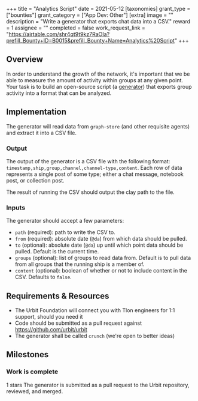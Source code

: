 +++
title = "Analytics Script"
date = 2021-05-12
[taxonomies]
grant_type = ["bounties"]
grant_category = ["App Dev: Other"]
[extra]
image = ""
description = "Write a generator that exports chat data into a CSV."
reward = 1
assignee = ""
completed = false
work_request_link = "https://airtable.com/shr4qt9t9kz7RaOIa?prefill_Bounty+ID=B0015&prefill_Bounty+Name=Analytics%20Script"
+++

## Overview

In order to understand the growth of the network, it's important that we be able to measure the amount of activity within groups at any given point. Your task is to build an open-source script (a [generator](https://urbit.org/docs/tutorials/hoon/hoon-school/generators/)) that exports group activity into a format that can be analyzed.

## Implementation

The generator will read data from `graph-store` (and other requisite agents) and extract it into a CSV file.

### Output

The output of the generator is a CSV file with the following format: `timestamp,ship,group,channel,channel-type,content`. Each row of data represents a single post of some type; either a chat message, notebook post, or collection post. 

The result of running the CSV should output the clay path to the file. 

### Inputs

The generator should accept a few parameters:

- `path` (required): path to write the CSV to.
- `from` (required): absolute date (`@da`) from which data should be pulled.
- `to` (optional): absolute date (`@da`) up until which point data should be pulled. Default is the current time.
- `groups` (optional): list of groups to read data from. Default is to pull data from all groups that the running ship is a member of.
- `content` (optional): boolean of whether or not to include content in the CSV. Defaults to `false`. 

## Requirements & Resources

- The Urbit Foundation will connect you with Tlon engineers for 1:1 support, should you need it
- Code should be submitted as a pull request against https://github.com/urbit/urbit
- The generator shall be called `crunch` (we're open to better ideas)

## Milestones


### Work is complete
1 stars
The generator is submitted as a pull request to the Urbit repository, reviewed, and merged.

    
